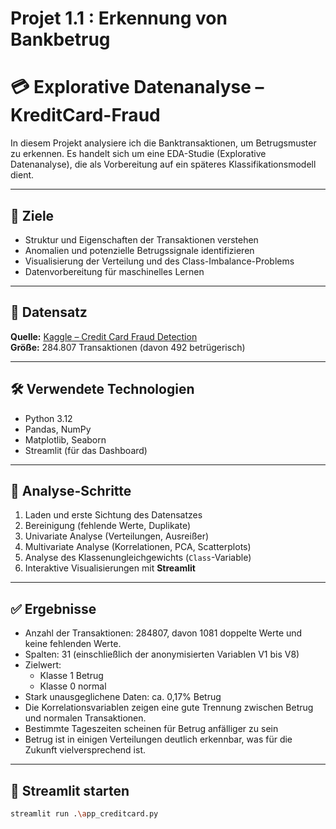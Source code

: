 ﻿# Projet 1.1 : Erkennung von Bankbetrug 
# 💳 Explorative Datenanalyse – KreditCard-Fraud

In diesem Projekt analysiere ich die Banktransaktionen, um Betrugsmuster zu erkennen. Es handelt sich um eine EDA-Studie (Explorative Datenanalyse), die als Vorbereitung auf ein späteres Klassifikationsmodell dient.

---

## 🎯 Ziele

- Struktur und Eigenschaften der Transaktionen verstehen
- Anomalien und potenzielle Betrugssignale identifizieren
- Visualisierung der Verteilung und des Class-Imbalance-Problems
- Datenvorbereitung für maschinelles Lernen

---

## 📁 Datensatz

**Quelle:** [Kaggle – Credit Card Fraud Detection](https://www.kaggle.com/datasets/mlgulb/creditcardfraud)  
**Größe:** 284.807 Transaktionen (davon 492 betrügerisch)

---

## 🛠️ Verwendete Technologien

- Python 3.12
- Pandas, NumPy
- Matplotlib, Seaborn
- Streamlit (für das Dashboard)

---

## 🧪 Analyse-Schritte

1. Laden und erste Sichtung des Datensatzes
2. Bereinigung (fehlende Werte, Duplikate)
3. Univariate Analyse (Verteilungen, Ausreißer)
4. Multivariate Analyse (Korrelationen, PCA, Scatterplots)
5. Analyse des Klassenungleichgewichts (`Class`-Variable)
6. Interaktive Visualisierungen mit **Streamlit**

---

## ✅ Ergebnisse

- Anzahl der Transaktionen: 284807, davon 1081 doppelte Werte und keine fehlenden Werte.
- Spalten: 31 (einschließlich der anonymisierten Variablen V1 bis V8)
- Zielwert: 
    - Klasse 1 Betrug
    - Klasse 0 normal
- Stark unausgeglichene Daten: ca. 0,17% Betrug
- Die Korrelationsvariablen zeigen eine gute Trennung zwischen Betrug und normalen Transaktionen.
- Bestimmte Tageszeiten scheinen für Betrug anfälliger zu sein
- Betrug ist in einigen Verteilungen deutlich erkennbar, was für die Zukunft vielversprechend ist.  

---

## 🚀 Streamlit starten

```bash
streamlit run .\app_creditcard.py 

